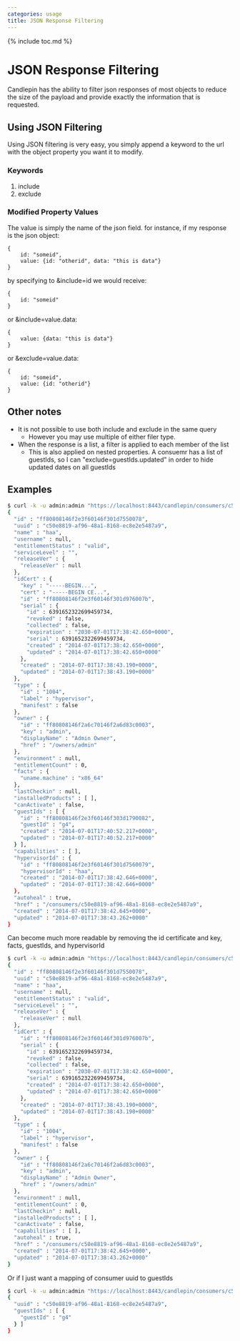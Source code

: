 ```yaml
---
categories: usage
title: JSON Response Filtering
---
```

{% include toc.md %}

# JSON Response Filtering
Candlepin has the ability to filter json responses of most objects to reduce the size of the payload and provide exactly the information that is requested.

## Using JSON Filtering
Using JSON filtering is very easy, you simply append a keyword to the url with the object property you want it to modify.

### Keywords
 1. include
 2. exclude

### Modified Property Values
The value is simply the name of the json field. for instance, if my response is the json object:

```
{
    id: "someid",
    value: {id: "otherid", data: "this is data"}
}
```

by specifying to &include=id we would receive:

```
{
    id: "someid"
}
```

or &include=value.data:

```
{
    value: {data: "this is data"}
}
```

or &exclude=value.data:

```
{
    id: "someid",
    value: {id: "otherid"}
}
```

## Other notes
 * It is not possible to use both include and exclude in the same query
   * However you may use multiple of either filer type.
 * When the response is a list, a filter is applied to each member of the list
   * This is also applied on nested properties.  A consuemr has a list of guestIds, so I can "exclude=guestIds.updated" in order to hide updated dates on all guestIds

## Examples

```bash
$ curl -k -u admin:admin "https://localhost:8443/candlepin/consumers/c50e8819-af96-48a1-8168-ec8e2e5487a9"
{
  "id" : "ff80808146f2e3f60146f301d7550078",
  "uuid" : "c50e8819-af96-48a1-8168-ec8e2e5487a9",
  "name" : "haa",
  "username" : null,
  "entitlementStatus" : "valid",
  "serviceLevel" : "",
  "releaseVer" : {
    "releaseVer" : null
  },
  "idCert" : {
    "key" : "-----BEGIN...",
    "cert" : "-----BEGIN CE...",
    "id" : "ff80808146f2e3f60146f301d976007b",
    "serial" : {
      "id" : 6391652322699459734,
      "revoked" : false,
      "collected" : false,
      "expiration" : "2030-07-01T17:38:42.650+0000",
      "serial" : 6391652322699459734,
      "created" : "2014-07-01T17:38:42.650+0000",
      "updated" : "2014-07-01T17:38:42.650+0000"
    },
    "created" : "2014-07-01T17:38:43.190+0000",
    "updated" : "2014-07-01T17:38:43.190+0000"
  },
  "type" : {
    "id" : "1004",
    "label" : "hypervisor",
    "manifest" : false
  },
  "owner" : {
    "id" : "ff80808146f2a6c70146f2a6d83c0003",
    "key" : "admin",
    "displayName" : "Admin Owner",
    "href" : "/owners/admin"
  },
  "environment" : null,
  "entitlementCount" : 0,
  "facts" : {
    "uname.machine" : "x86_64"
  },
  "lastCheckin" : null,
  "installedProducts" : [ ],
  "canActivate" : false,
  "guestIds" : [ {
    "id" : "ff80808146f2e3f60146f303d1790082",
    "guestId" : "g4",
    "created" : "2014-07-01T17:40:52.217+0000",
    "updated" : "2014-07-01T17:40:52.217+0000"
  } ],
  "capabilities" : [ ],
  "hypervisorId" : {
    "id" : "ff80808146f2e3f60146f301d7560079",
    "hypervisorId" : "haa",
    "created" : "2014-07-01T17:38:42.646+0000",
    "updated" : "2014-07-01T17:38:42.646+0000"
  },
  "autoheal" : true,
  "href" : "/consumers/c50e8819-af96-48a1-8168-ec8e2e5487a9",
  "created" : "2014-07-01T17:38:42.645+0000",
  "updated" : "2014-07-01T17:38:43.262+0000"
}
```

Can become much more readable by removing the id certificate and key, facts, guestIds, and hypervisorId

```bash
$ curl -k -u admin:admin "https://localhost:8443/candlepin/consumers/c50e8819-af96-48a1-8168-ec8e2e5487a9?exclude=idCert.cert&exclude=idCert.key&exclude=facts&exclude=guestIds&exclude=hypervisorId"
{
  "id" : "ff80808146f2e3f60146f301d7550078",
  "uuid" : "c50e8819-af96-48a1-8168-ec8e2e5487a9",
  "name" : "haa",
  "username" : null,
  "entitlementStatus" : "valid",
  "serviceLevel" : "",
  "releaseVer" : {
    "releaseVer" : null
  },
  "idCert" : {
    "id" : "ff80808146f2e3f60146f301d976007b",
    "serial" : {
      "id" : 6391652322699459734,
      "revoked" : false,
      "collected" : false,
      "expiration" : "2030-07-01T17:38:42.650+0000",
      "serial" : 6391652322699459734,
      "created" : "2014-07-01T17:38:42.650+0000",
      "updated" : "2014-07-01T17:38:42.650+0000"
    },
    "created" : "2014-07-01T17:38:43.190+0000",
    "updated" : "2014-07-01T17:38:43.190+0000"
  },
  "type" : {
    "id" : "1004",
    "label" : "hypervisor",
    "manifest" : false
  },
  "owner" : {
    "id" : "ff80808146f2a6c70146f2a6d83c0003",
    "key" : "admin",
    "displayName" : "Admin Owner",
    "href" : "/owners/admin"
  },
  "environment" : null,
  "entitlementCount" : 0,
  "lastCheckin" : null,
  "installedProducts" : [ ],
  "canActivate" : false,
  "capabilities" : [ ],
  "autoheal" : true,
  "href" : "/consumers/c50e8819-af96-48a1-8168-ec8e2e5487a9",
  "created" : "2014-07-01T17:38:42.645+0000",
  "updated" : "2014-07-01T17:38:43.262+0000"
}
```

Or if I just want a mapping of consumer uuid to guestIds

```bash
$ curl -k -u admin:admin "https://localhost:8443/candlepin/consumers/c50e8819-af96-48a1-8168-ec8e2e5487a9?include=uuid&include=guestIds.guestId"
{
  "uuid" : "c50e8819-af96-48a1-8168-ec8e2e5487a9",
  "guestIds" : [ {
    "guestId" : "g4"
  } ]
}
```
